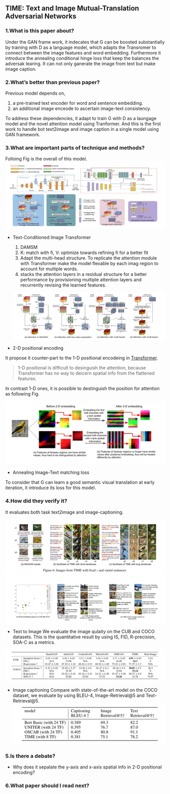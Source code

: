 ## TIME: Text and Image Mutual-Translation Adversarial Networks

### 1.What is this paper about?

Under the GAN frame work, it indecates that G can be boosted substantially by training with D as a language model, which adapts the Transromer to connect between the image features and word embedding.
Furthermore it introduce the annealing conditional hinge loss that keep the balances the adversak learing.
It can not only ganerate the image from text but make image caption.

### 2.What’s better than previous paper? 

Previous model depends on,
1. a pre-trained text encoder for word and sentence embedding.
1. an additional image enceode to ascertain image-text consistency.

To address these dependencies, it adapt to train G with D as a laungage model and the novel attention model using Tranformer.
And this is the first work to handle bot text2image and image caption in a single model using GAN framework.

### 3.What are important parts of technique and methods?
Folloing Fig is the overall of this model.
![model](detail/img/TIME_model.jpg) 

- Text-Conditioned Image Transformer

    1. DAMSM
    1. K: match with fi, V: optimize towards refining fi for a better fit 
    1. Adapt the multi-head structure. To replicate the attention module with Transformer make the model flexable by each imag region to account for multiple words.
    1. stacks the attention layers in a residual structure for a better performance by provisioning multiple attention layers and recurrently revising the learned features.

    ![attention](detail/img/TIME_attention.jpg) 

- 2-D positional encoding

It propose it counter-part to the 1-D positional encodeing in [Transformer](https://arxiv.org/pdf/1706.03762.pdf).
> 1-D positional is difficult to desinguish the attention, because Transformer has no way to deicern spatial info from the flattened features. 

In contrast 1-D ones, it is possible to destinguish the position for attention as following Fig.

![2D](detail/img/TIME_2D.jpg)

- Annealing Image-Text matching loss

To consider that G can learn a good semantic visual translation at early iteration, it introduce its loss for this model.

### 4.How did they verify it?

It evaluates both task text2image and image-captioning.

![cub](detail/img/TIME_cub.jpg)
![coco](detail/img/TIME_coco.jpg)

- Text to Image
We evaluate the image qulaity on the CUB and COCO datasets.
This is the quantitative result by using IS, FID, R-precision, SOA-C as a metrics.

![quan](detail/img/TIME_quan.jpg)

- Image captioning
Compare with state-of-the-art model on the COCO dataset, we evaluate by using BLEU-4, Image-Retrieval@5 and Text-Retrieval@5.
![text](detail/img/TIME_text.jpg)

### 5.Is there a debate?

* Why does it sepalate the y-axis and x-axis spatial info in 2-D positional encoding?

### 6.What paper should I read next?



